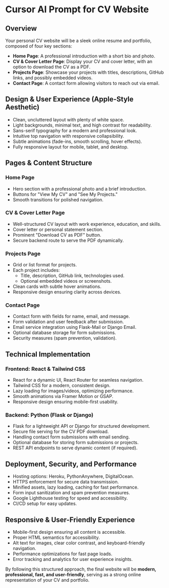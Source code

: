 # Cursor AI Prompt for CV Website

## Overview  
Your personal CV website will be a sleek online resume and portfolio, composed of four key sections:
- **Home Page**: A professional introduction with a short bio and photo.
- **CV & Cover Letter Page**: Display your CV and cover letter, with an option to download the CV as a PDF.
- **Projects Page**: Showcase your projects with titles, descriptions, GitHub links, and possibly embedded videos.
- **Contact Page**: A contact form allowing visitors to reach out via email.

## Design & User Experience (Apple-Style Aesthetic)  
- Clean, uncluttered layout with plenty of white space.
- Light backgrounds, minimal text, and high contrast for readability.
- Sans-serif typography for a modern and professional look.
- Intuitive top navigation with responsive collapsibility.
- Subtle animations (fade-ins, smooth scrolling, hover effects).
- Fully responsive layout for mobile, tablet, and desktop.

## Pages & Content Structure  

### Home Page  
- Hero section with a professional photo and a brief introduction.
- Buttons for "View My CV" and "See My Projects."
- Smooth transitions for polished navigation.

### CV & Cover Letter Page  
- Well-structured CV layout with work experience, education, and skills.
- Cover letter or personal statement section.
- Prominent "Download CV as PDF" button.
- Secure backend route to serve the PDF dynamically.

### Projects Page  
- Grid or list format for projects.
- Each project includes:
  - Title, description, GitHub link, technologies used.
  - Optional embedded videos or screenshots.
- Clean cards with subtle hover animations.
- Responsive design ensuring clarity across devices.

### Contact Page  
- Contact form with fields for name, email, and message.
- Form validation and user feedback after submission.
- Email service integration using Flask-Mail or Django Email.
- Optional database storage for form submissions.
- Security measures (spam prevention, validation).

## Technical Implementation  

### Frontend: React & Tailwind CSS  
- React for a dynamic UI, React Router for seamless navigation.
- Tailwind CSS for a modern, consistent design.
- Lazy loading for images/videos, optimizing performance.
- Smooth animations via Framer Motion or GSAP.
- Responsive design ensuring mobile-first usability.

### Backend: Python (Flask or Django)  
- Flask for a lightweight API or Django for structured development.
- Secure file serving for the CV PDF download.
- Handling contact form submissions with email sending.
- Optional database for storing form submissions or projects.
- REST API endpoints to serve dynamic content (if required).

## Deployment, Security, and Performance  
- Hosting options: Heroku, PythonAnywhere, DigitalOcean.
- HTTPS enforcement for secure data transmission.
- Minified assets, lazy loading, caching for fast performance.
- Form input sanitization and spam prevention measures.
- Google Lighthouse testing for speed and accessibility.
- CI/CD setup for easy updates.

## Responsive & User-Friendly Experience  
- Mobile-first design ensuring all content is accessible.
- Proper HTML semantics for accessibility.
- Alt text for images, clear color contrast, and keyboard-friendly navigation.
- Performance optimizations for fast page loads.
- Error tracking and analytics for user experience insights.

By following this structured approach, the final website will be **modern, professional, fast, and user-friendly**, serving as a strong online representation of your CV and portfolio.
